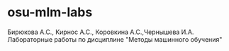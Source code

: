 # osu-mlm-labs
Бирюкова А.С., Кирнос А.С., Коровкина А.С.,Чернышева И.А. Лабораторные работы по дисциплине "Методы машинного обучения"
